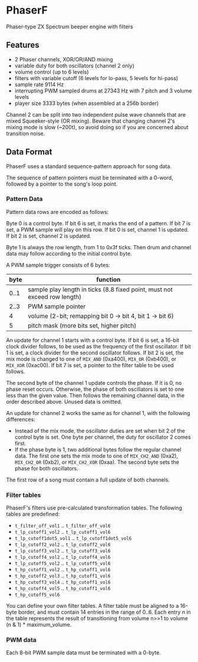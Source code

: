 # PhaserF

Phaser-type ZX Spectrum beeper engine with filters

## Features

- 2 Phaser channels, XOR/OR/AND mixing
- variable duty for both oscillators (channel 2 only)
- volume control (up to 6 levels)
- filters with variable cutoff (6 levels for lo-pass, 5 levels for hi-pass)
- sample rate 9114 Hz
- interrupting PWM sampled drums at 27343 Hz with 7 pitch and 3 volume levels
- player size 3333 bytes (when assembled at a 256b border)

Channel 2 can be split into two independent pulse wave channels that are mixed
Squeeker-style (OR mixing). Beware that changing channel 2's mixing mode is slow
(~200t), so avoid doing so if you are concerned about transition noise.


## Data Format

PhaserF uses a standard sequence-pattern approach for song data.

The sequence of pattern pointers must be terminated with a 0-word, followed by a
pointer to the song's loop point.


### Pattern Data

Pattern data rows are encoded as follows:

Byte 0 is a control byte. If bit 6 is set, it marks the end of a pattern. If bit
7 is set, a PWM sample will play on this row. If bit 0 is set, channel 1 is
updated. If bit 2 is set, channel 2 is updated.

Byte 1 is always the row length, from 1 to 0x3f ticks. Then drum and channel
data may follow according to the initial control byte.

A PWM sample trigger consists of 6 bytes:

byte | function
-----|---------
0..1 | sample play length in ticks (8.8 fixed point, must not exceed row length)
2..3 | PWM sample pointer
4    | volume (2-bit; remapping bit 0 -> bit 4, bit 1 -> bit 6)
5    | pitch mask (more bits set, higher pitch)

An update for channel 1 starts with a control byte. If bit 6 is set, a 16-bit
clock divider follows, to be used as the frequency of the first oscillator. If
bit 1 is set, a clock divider for the second oscillator follows. If bit 2 is
set, the mix mode is changed to one of `MIX_AND` (0xa400), `MIX_OR` (0xb400), or
`MIX_XOR` (0xac00). If bit 7 is set, a pointer to the filter table to be used
follows.

The second byte of the channel 1 update controls the phase. If it is 0, no phase
reset occurs. Otherwise, the phase of both oscillators is set to one less than
the given value. Then follows the remaining channel data, in the order described
above. Unused data is omitted.

An update for channel 2 works the same as for channel 1, with the following
differences:

- Instead of the mix mode, the oscillator duties are set when bit 2 of the
control byte is set. One byte per channel, the duty for oscillator 2 comes
first.
- If the phase byte is 1, two additional bytes follow the regular channel data.
The first one sets the mix mode to one of `MIX_CH2_AND` (0xa2), `MIX_CH2_OR`
(0xb2), or `MIX_CH2_XOR` (0xaa). The second byte sets the phase for both
oscillators.

The first row of a song must contain a full update of both channels.


### Filter tables

PhaserF's filters use pre-calculated transformation tables. The following tables
are predefined:

- `t_filter_off_vol1` .. `t_filter_off_vol6`
- `t_lp_cutoff1_vol2` .. `t_lp_cutoff1_vol6`
- `t_lp_cutoff1dot5_vol1` .. `t_lp_cutoff1dot5_vol6`
- `t_lp_cutoff2_vol2` .. `t_lp_cutoff2_vol6`
- `t_lp_cutoff3_vol2` .. `t_lp_cutoff3_vol6`
- `t_lp_cutoff4_vol2` .. `t_lp_cutoff4_vol6`
- `t_lp_cutoff5_vol2` .. `t_lp_cutoff5_vol6`
- `t_hp_cutoff1_vol2` .. `t_hp_cutoff1_vol6`
- `t_hp_cutoff2_vol3` .. `t_hp_cutoff1_vol6`
- `t_hp_cutoff3_vol4` .. `t_hp_cutoff1_vol6`
- `t_hp_cutoff4_vol5` .. `t_hp_cutoff1_vol6`
- `t_hp_cutoff5_vol6`

You can define your own filter tables. A filter table must be aligned to a
16-byte border, and must contain 14 entries in the range of 0..6. Each entry *n*
in the table represents the result of transitioning from volume n>>1 to volume
(n & 1) * maximum_volume.


### PWM data

Each 8-bit PWM sample data must be terminated with a 0-byte.
